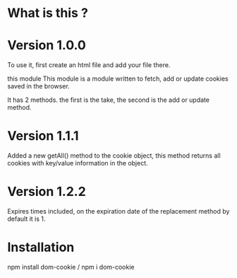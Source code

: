 # What is this ?

# Version 1.0.0

To use it, first create an html file and add your file there.

this module This module is a module written to fetch, add or update cookies saved in the browser.

It has 2 methods. the first is the take, the second is the add or update method.

# Version 1.1.1

Added a new getAll() method to the cookie object, this method returns all cookies with key/value information in the object.

# Version 1.2.2

Expires times included, on the expiration date of the replacement method by default it is 1.

# Installation

npm install dom-cookie / npm i dom-cookie